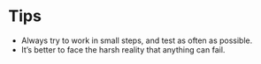 # Tips

- Always try to work in small steps, and test as often as possible.
- It’s better to face the harsh reality that anything can fail.